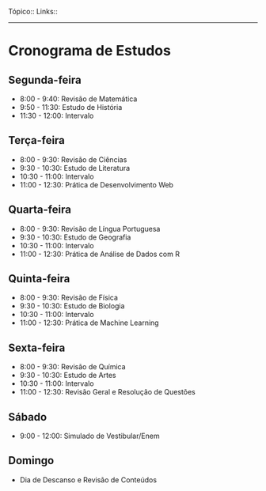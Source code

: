 Tópico::
Links::

---

# Cronograma de Estudos

## Segunda-feira

- 8:00 - 9:40: Revisão de Matemática
- 9:50 - 11:30: Estudo de História
- 11:30 - 12:00: Intervalo

## Terça-feira

- 8:00 - 9:30: Revisão de Ciências
- 9:30 - 10:30: Estudo de Literatura
- 10:30 - 11:00: Intervalo
- 11:00 - 12:30: Prática de Desenvolvimento Web

## Quarta-feira

- 8:00 - 9:30: Revisão de Língua Portuguesa
- 9:30 - 10:30: Estudo de Geografia
- 10:30 - 11:00: Intervalo
- 11:00 - 12:30: Prática de Análise de Dados com R

## Quinta-feira

- 8:00 - 9:30: Revisão de Física
- 9:30 - 10:30: Estudo de Biologia
- 10:30 - 11:00: Intervalo
- 11:00 - 12:30: Prática de Machine Learning

## Sexta-feira

- 8:00 - 9:30: Revisão de Química
- 9:30 - 10:30: Estudo de Artes
- 10:30 - 11:00: Intervalo
- 11:00 - 12:30: Revisão Geral e Resolução de Questões

## Sábado

- 9:00 - 12:00: Simulado de Vestibular/Enem

## Domingo

- Dia de Descanso e Revisão de Conteúdos
